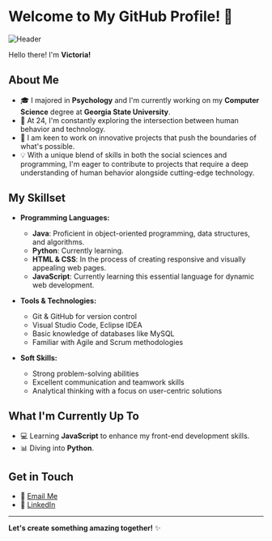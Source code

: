 # Welcome to My GitHub Profile! 👋

![Header](https://i.pinimg.com/564x/3d/27/10/3d271068d396f49cb1a5f370d475f7c5.jpg)

Hello there! I'm **Victoria!**

## About Me

- 🎓 I majored in **Psychology** and I'm currently working on my **Computer Science** degree at **Georgia State University**.
- 📅 At 24, I'm constantly exploring the intersection between human behavior and technology.
- 🚀 I am keen to work on innovative projects that push the boundaries of what's possible.
- 💡 With a unique blend of skills in both the social sciences and programming, I'm eager to contribute to projects that require a deep understanding of human behavior alongside cutting-edge technology.

## My Skillset

- **Programming Languages:**
  - **Java**: Proficient in object-oriented programming, data structures, and algorithms.
  - **Python**: Currently learning.
  - **HTML & CSS**: In the process of creating responsive and visually appealing web pages.
  - **JavaScript**: Currently learning this essential language for dynamic web development.

- **Tools & Technologies:**
  - Git & GitHub for version control
  - Visual Studio Code, Eclipse IDEA
  - Basic knowledge of databases like MySQL
  - Familiar with Agile and Scrum methodologies

- **Soft Skills:**
  - Strong problem-solving abilities
  - Excellent communication and teamwork skills
  - Analytical thinking with a focus on user-centric solutions

## What I'm Currently Up To

- 💻 Learning **JavaScript** to enhance my front-end development skills.
- 📊 Diving into **Python**.

## Get in Touch

- 📧 [Email Me](mailto:vrobles3@student.gsu.edu)
- 💼 [LinkedIn](https://www.linkedin.com/in/victoriarobles3/)

---

**Let's create something amazing together!** ✨

